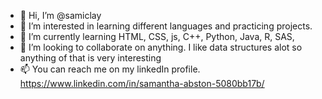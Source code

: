 - 👋 Hi, I’m @samiclay
- 👀 I’m interested in learning different languages and practicing projects.
- 🌱 I’m currently learning HTML, CSS, js, C++, Python, Java, R, SAS, 
- 💞️ I’m looking to collaborate on anything. I like data structures alot so anything of that is very interesting
- 📫 You can reach me on my linkedIn profile. https://www.linkedin.com/in/samantha-abston-5080bb17b/

<!---
samiclay/samiclay is a ✨ special ✨ repository because its `README.md` (this file) appears on your GitHub profile.
You can click the Preview link to take a look at your changes.
--->
